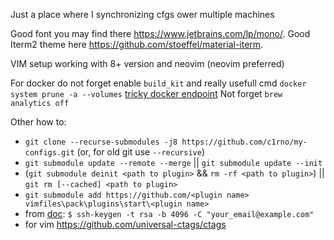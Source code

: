 Just a place where I synchronizing cfgs ower multiple machines

Good font you may find there https://www.jetbrains.com/lp/mono/.
Good Iterm2 theme here https://github.com/stoeffel/material-iterm.

VIM setup working with 8+ version and neovim (neovim preferred)

For docker do not forget enable `build_kit` and really usefull cmd `docker system prune -a --volumes`
[tricky docker endpoint](https://github.com/bufferings/docker-access-host/blob/master/docker-entrypoint.sh)
Not forget `brew analytics off`

Other how to:
- `git clone --recurse-submodules -j8 https://github.com/c1rno/my-configs.git` (or, for old git use `--recursive`)
- `git submodule update --remote --merge` || `git submodule update --init`
- (`git submodule deinit <path to plugin>` && `rm -rf <path to plugin>`) || `git rm [--cached] <path to plugin>`
- `git submodule add https://github.com/<plugin name> vimfiles\pack\plugins\start\<plugin name>`
- from [doc](https://help.github.com/en/articles/generating-a-new-ssh-key-and-adding-it-to-the-ssh-agent): `$ ssh-keygen -t rsa -b 4096 -C "your_email@example.com"`
- for vim https://github.com/universal-ctags/ctags

